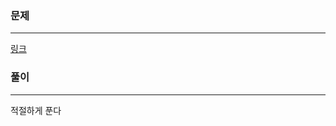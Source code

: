 ### 문제
***
[링크](https://school.programmers.co.kr/learn/courses/30/lessons/120876?language=python3)

### 풀이
***
적절하게 푼다  
